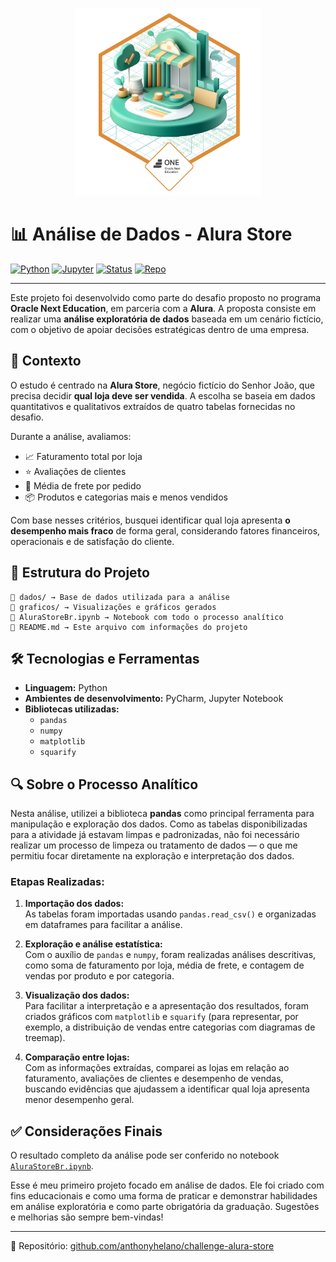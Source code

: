 <p align="center">
  <img src="badge.png" alt="Badge do Projeto" width="300"/>
</p>

# 📊 Análise de Dados - Alura Store

[![Python](https://img.shields.io/badge/Python-3.10+-blue?logo=python)](https://www.python.org/)
[![Jupyter](https://img.shields.io/badge/Jupyter-Notebook-orange?logo=jupyter)](https://jupyter.org/)
[![Status](https://img.shields.io/badge/status-finalizado-green)]()
[![Repo](https://img.shields.io/badge/GitHub-anthonyhelano%2Fchallenge--alura--store-blue?logo=github)](https://github.com/anthonyhelano/challenge-alura-store)

---

Este projeto foi desenvolvido como parte do desafio proposto no programa **Oracle Next Education**, em parceria com a **Alura**. A proposta consiste em realizar uma **análise exploratória de dados** baseada em um cenário fictício, com o objetivo de apoiar decisões estratégicas dentro de uma empresa.

## 🧩 Contexto

O estudo é centrado na **Alura Store**, negócio fictício do Senhor João, que precisa decidir **qual loja deve ser vendida**. A escolha se baseia em dados quantitativos e qualitativos extraídos de quatro tabelas fornecidas no desafio.

Durante a análise, avaliamos:

- 📈 Faturamento total por loja  
- ⭐ Avaliações de clientes  
- 🚚 Média de frete por pedido  
- 📦 Produtos e categorias mais e menos vendidos  

Com base nesses critérios, busquei identificar qual loja apresenta **o desempenho mais fraco** de forma geral, considerando fatores financeiros, operacionais e de satisfação do cliente.

## 📁 Estrutura do Projeto
```
📂 dados/ → Base de dados utilizada para a análise
📂 graficos/ → Visualizações e gráficos gerados
📄 AluraStoreBr.ipynb → Notebook com todo o processo analítico
📄 README.md → Este arquivo com informações do projeto
```

## 🛠️ Tecnologias e Ferramentas

- **Linguagem:** Python  
- **Ambientes de desenvolvimento:** PyCharm, Jupyter Notebook  
- **Bibliotecas utilizadas:**
  - `pandas`
  - `numpy`
  - `matplotlib`
  - `squarify`
 
## 🔍 Sobre o Processo Analítico

Nesta análise, utilizei a biblioteca **pandas** como principal ferramenta para manipulação e exploração dos dados. Como as tabelas disponibilizadas para a atividade já estavam limpas e padronizadas, não foi necessário realizar um processo de limpeza ou tratamento de dados — o que me permitiu focar diretamente na exploração e interpretação dos dados.

### Etapas Realizadas:

1. **Importação dos dados:**  
   As tabelas foram importadas usando `pandas.read_csv()` e organizadas em dataframes para facilitar a análise.

2. **Exploração e análise estatística:**  
   Com o auxílio de `pandas` e `numpy`, foram realizadas análises descritivas, como soma de faturamento por loja, média de frete, e contagem de vendas por produto e por categoria.

3. **Visualização dos dados:**  
   Para facilitar a interpretação e a apresentação dos resultados, foram criados gráficos com `matplotlib` e `squarify` (para representar, por exemplo, a distribuição de vendas entre categorias com diagramas de treemap).

4. **Comparação entre lojas:**  
   Com as informações extraídas, comparei as lojas em relação ao faturamento, avaliações de clientes e desempenho de vendas, buscando evidências que ajudassem a identificar qual loja apresenta menor desempenho geral.

## ✅ Considerações Finais

O resultado completo da análise pode ser conferido no notebook [`AluraStoreBr.ipynb`](https://github.com/anthonyhelano/challenge-alura-store/blob/main/AluraStoreBr.ipynb).

Esse é meu primeiro projeto focado em análise de dados. Ele foi criado com fins educacionais e como uma forma de praticar e demonstrar habilidades em análise exploratória e como parte obrigatória da graduação. Sugestões e melhorias são sempre bem-vindas!

---

🔗 Repositório: [github.com/anthonyhelano/challenge-alura-store](https://github.com/anthonyhelano/challenge-alura-store)


